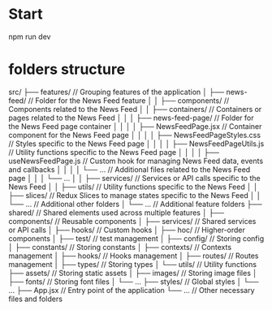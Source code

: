 
# Start
npm run dev


# folders structure
src/
├── features/       // Grouping features of the application
│   ├── news-feed/        // Folder for the News Feed feature
│   │   ├── components/   // Components related to the News Feed
│   │   ├── containers/   // Containers or pages related to the News Feed
│   │   │   ├── news-feed-page/                // Folder for the News Feed page container
│   │   │   │   ├── NewsFeedPage.jsx         // Container component for the News Feed page
│   │   │   │   ├── NewsFeedPageStyles.css   // Styles specific to the News Feed page
│   │   │   │   ├── NewsFeedPageUtils.js     // Utility functions specific to the News Feed page
│   │   │   │   ├── useNewsFeedPage.js       // Custom hook for managing News Feed data, events and callbacks
│   │   │   │   └── ...                      // Additional files related to the News Feed page
│   │   │   └── ...
│   │   ├── services/     // Services or API calls specific to the News Feed
│   │   ├── utils/        // Utility functions specific to the News Feed
│   │   ├── slices/       // Redux Slices to manage states specific to the News Feed
│   │   └── ...           // Additional other folders
│   └── ...               // Additional feature folders
├── shared/         // Shared elements used across multiple features
│   ├── components/ // Reusable components
│   ├── services/   // Shared services or API calls
│   ├── hooks/      // Custom hooks
│   ├── hoc/        // Higher-order components
│   ├── test/       // test management
│   ├── config/     // Storing config
│   ├── constants/  // Storing constants
│   ├── contexts/   // Contexts management
│   ├── hooks/      // Hooks management
│   ├── routes/     // Routes management
│   ├── types/      // Storing types
│   └── utils/      // Utility functions
├── assets/         // Storing static assets
│   ├── images/     // Storing image files
│   ├── fonts/      // Storing font files
│   └── ...
├── styles/         // Global styles
│   └── ...
├── App.jsx         // Entry point of the application
└── ...             // Other necessary files and folders